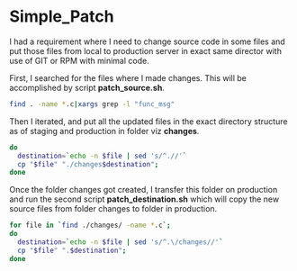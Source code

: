 # Simple_Patch
I had a requirement where I need to change source code in some files and put those files from local to production server in exact same director with use of GIT or RPM with minimal code.

First, I searched for the files where I made changes. This will be accomplished by script **patch_source.sh**.

```sh
find . -name *.c|xargs grep -l "func_msg"
```

Then I iterated, and put all the updated files in the exact directory structure as of staging and production in folder viz **changes**.
```sh
do
  destination=`echo -n $file | sed 's/^.//'`
  cp "$file" "./changes$destination";
done
```

Once the folder changes got created, I transfer this folder on production and run the second script **patch_destination.sh** which will copy the new source files from folder changes to folder in production.
```sh
for file in `find ./changes/ -name *.c`;
do
  destination=`echo -n $file | sed 's/^.\/changes//'`
  cp "$file" ".$destination";
done
```
